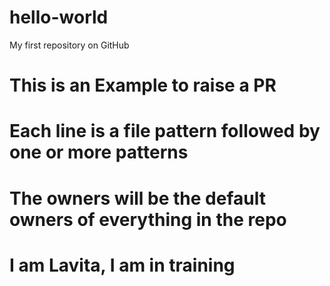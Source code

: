 # hello-world
My first repository on GitHub
# This is an Example to raise a PR
# Each line is a file pattern followed by one or more patterns
# The owners will be the default owners of everything in the repo
# I am Lavita, I am in training
